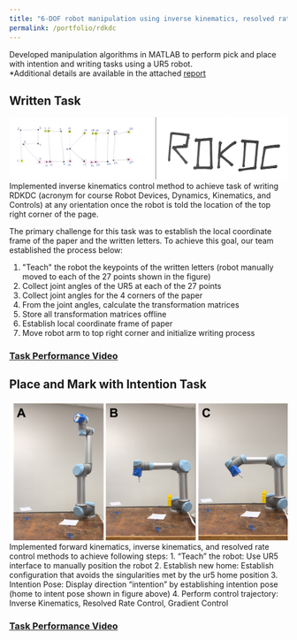 ```yaml
---
title: "6-DOF robot manipulation using inverse kinematics, resolved rate, and gradient control methods"
permalink: /portfolio/rdkdc
---
```


Developed manipulation algorithms in MATLAB to perform pick and place with intention and writing tasks using a UR5 robot.          
*Additional details are available in the attached [report](https://www.kinjshah.com/files/RDKDCFinalProject.pdf)

## Written Task
<div align="center">
  <img src='/images/rdkdc.png'>
</div>
Implemented inverse kinematics control method to achieve task of writing RDKDC (acronym for course Robot Devices, Dynamics, Kinematics, and Controls) at any orientation once the robot is told the location of the top right corner of the page. 

The primary challenge for this task was to establish the local coordinate frame of the paper and the written letters. To achieve this goal, our team established the process below:
1. "Teach" the robot the keypoints of the written letters (robot manually moved to each of the 27 points shown in the figure)
2. Collect joint angles of the UR5 at each of the 27 points 
3. Collect joint angles for the 4 corners of the paper 
4. From the joint angles, calculate the transformation matrices 
5. Store all transformation matrices offline 
6. Establish local coordinate frame of paper 
7. Move robot arm to top right corner and initialize writing process 

### [Task Performance Video](https://www.youtube.com/watch?v=aduOeCUExFI&t=16s)

## Place and Mark with Intention Task
<div align="center">
  <img src='/images/homeandintent.png'>
</div>
Implemented forward kinematics, inverse kinematics, and resolved rate control methods to achieve following steps: 
1. “Teach” the robot: Use UR5 interface to manually position the robot 
2. Establish new home: Establish configuration that avoids the singularities met by the ur5 home position 
3. Intention Pose: Display direction “intention” by establishing intention pose (home to intent pose shown in figure above) 
4. Perform control trajectory: Inverse Kinematics, Resolved Rate Control, Gradient Control         
 
### [Task Performance Video](https://www.youtube.com/watch?v=9ZHz0VcOGyU)

